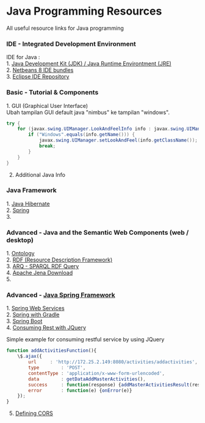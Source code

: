 # Java Programming Resources
All useful resource links for Java programming

<h3>IDE - Integrated Development Environment </h3>
IDE for Java :<br/>
1. <a href="http://www.oracle.com/technetwork/java/javase/downloads/jdk8-downloads-2133151.html" target="_blank">Java Development Kit (JDK) /  Java Runtime Environtment (JRE)</a><br/>
2. <a href="http://www.oracle.com/technetwork/java/javase/downloads/jdk-netbeans-jsp-142931.html" target="_blank">Netbeans 8 IDE bundles</a><br/>
3. <a href="https://eclipse.org/downloads/" target="_blank">Eclipse IDE Repository</a><br/>

<h3>Basic - Tutorial & Components</h3>
1. GUI (Graphical User Interface)<br/>
Ubah tampilan GUI default java "nimbus" ke tampilan "windows".

```Java
try {
    for (javax.swing.UIManager.LookAndFeelInfo info : javax.swing.UIManager.getInstalledLookAndFeels()) {
        if ("Windows".equals(info.getName())) {
            javax.swing.UIManager.setLookAndFeel(info.getClassName());
            break;
        }
    }
}
```

2. Additional Java Info<br/>

<h3>Java Framework</h3>
1. <a href="" target="_blank">Java Hibernate</a><br/>
2. <a href="https://spring.io/" target="_blank">Spring</a><br/>
3. 

<h3>Advanced - Java and the Semantic Web Components (web / desktop)</h3>
1. <a href="https://jena.apache.org/documentation/ontology/" target="_blank">Ontology</a><br/>
2. <a href="https://jena.apache.org/documentation/rdf/index.html" target="_blank">RDF (Resource Description Framework)</a><br/>
3. <a href="https://jena.apache.org/documentation/query/index.html" target="_blank">ARQ - SPARQL RDF Query</a><br/>
4. <a href="https://jena.apache.org/download/" target="_blank">Apache Jena Download</a><br/>
5. 

<h3>Advanced - <a href="https://spring.io/projects/spring-framework" target="_blank">Java Spring Framework</a></h3>
1. <a href="https://spring.io/guides/gs/rest-service/" target="_blank">Spring Web Services</a><br/>
2. <a href="https://spring.io/guides/gs/gradle/" target="_blank">Spring with Gradle</a><br/>
3. <a href="https://spring.io/guides/gs/spring-boot/" target="_blank">Spring Boot</a><br/>
4. <a href="https://spring.io/guides/gs/consuming-rest-jquery/" target="_blank">Consuming Rest with JQuery</a><br/>

Simple example for consuming restful service by using JQuery
```Javascript
function addActivitiesFunction(){
    \$.ajax({
        url		: 'http://172.25.2.149:8080/activities/addactivities',
        type		: 'POST',
        contentType	: 'application/x-www-form-urlencoded',
        data		: getDataAddMasterActivities(),
        success		: function(response) {addMasterActivitiesResult(response)},
        error		: function(e) {onError(e)}
    });
}
```
        
5. <a href="https://spring.io/guides/gs/rest-service-cors/" target="_blank">Defining CORS</a><br/>
